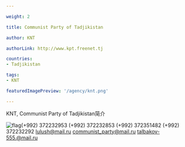 ```yaml
---

weight: 2

title: Communist Party of Tadjikistan

author: KNT

authorLink: http://www.kpt.freenet.tj 

countries: 
- Tadjikistan

tags: 
- KNT

featuredImagePreview: '/agency/knt.png'

---
```


KNT, Communist Party of Tadjikistan简介 

<!--more-->

![flag](/agency/knt.png)(+992) 372232953 (+992) 372232853 (+992) 372351482 (+992) 372232292 lulush@mail.ru communist_party@mail.ru talbakov-555.@mail.ru